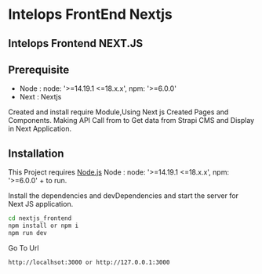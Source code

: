 # Intelops FrontEnd Nextjs

## Intelops Frontend NEXT.JS 
## Prerequisite
- Node : node: '>=14.19.1 <=18.x.x', npm: '>=6.0.0'
- Next : Nextjs 

Created and install require Module,Using Next js Created Pages and Components. Making API Call from to Get data from Strapi CMS and Display in Next Application. 

## Installation
This Project requires [Node.js](https://nodejs.org/) Node : node: '>=14.19.1 <=18.x.x', npm: '>=6.0.0' + to run.

Install the dependencies and devDependencies and start the server for Next JS application.

```sh
cd nextjs_frontend 
npm install or npm i
npm run dev
```
Go To Url
```sh
http://localhsot:3000 or http://127.0.0.1:3000